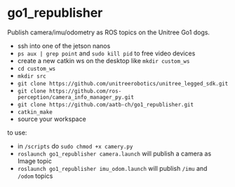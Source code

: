 # go1_republisher
Publish camera/imu/odometry as ROS topics on the Unitree Go1 dogs.

- ssh into one of the jetson nanos
- `ps aux | grep point` and `sudo kill pid` to free video devices
- create a new catkin ws on the desktop like `mkdir custom_ws`
- `cd custom_ws`
- `mkdir src`
- `git clone https://github.com/unitreerobotics/unitree_legged_sdk.git`
- `git clone https://github.com/ros-perception/camera_info_manager_py.git`
- `git clone https://github.com/aatb-ch/go1_republisher.git`
- `catkin_make`
- source your workspace 

to use:

- in `/scripts` do `sudo chmod +x camery.py`
- `roslaunch go1_republisher camera.launch` will publish a camera as Image topic
- `roslaunch go1_republisher imu_odom.launch` will publish `/imu` and `/odom` topics
